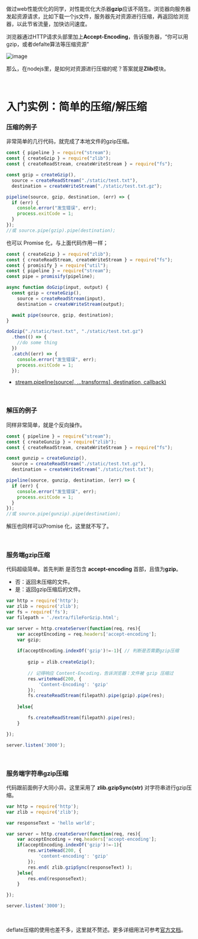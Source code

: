 做过web性能优化的同学，对性能优化大杀器**gzip**应该不陌生。浏览器向服务器发起资源请求，比如下载一个js文件，服务器先对资源进行压缩，再返回给浏览器，以此节省流量，加快访问速度。

浏览器通过HTTP请求头部里加上**Accept-Encoding**，告诉服务器，“你可以用gzip，或者defalte算法等压缩资源”

![image](https://user-images.githubusercontent.com/74364990/112713599-fb1a8500-8f10-11eb-9f86-338dc3891843.png)


那么，在nodejs里，是如何对资源进行压缩的呢？答案就是**Zlib**模块。

<br>

# 入门实例：简单的压缩/解压缩

### 压缩的例子

非常简单的几行代码，就完成了本地文件的gzip压缩。

```javascript
const { pipeline } = require("stream");
const { createGzip } = require("zlib");
const { createReadStream, createWriteStream } = require("fs");

const gzip = createGzip(),
  source = createReadStream("./static/test.txt"),
  destination = createWriteStream("./static/test.txt.gz");

pipeline(source, gzip, destination, (err) => {
  if (err) {
    console.error("发生错误", err);
    process.exitCode = 1;
  }
});
//或 source.pipe(gzip).pipe(destination);
```
也可以 Promise 化，与上面代码作用一样；
```js
const { createGzip } = require("zlib");
const { createReadStream, createWriteStream } = require("fs");
const { promisify } = require("util");
const { pipeline } = require("stream");
const pipe = promisify(pipeline);

async function doGzip(input, output) {
  const gzip = createGzip(),
    source = createReadStream(input),
    destination = createWriteStream(output);

  await pipe(source, gzip, destination);
}

doGzip("./static/test.txt", "./static/test.txt.gz")
  .then(() => {
    //do some thing
  })
  .catch((err) => {
    console.error("发生错误", err);
    process.exitCode = 1;
  });
```
- [stream.pipeline(source[, ...transforms], destination, callback)](http://nodejs.cn/api/stream.html#stream_stream_pipeline_source_transforms_destination_callback)

<br>

### 解压的例子

同样非常简单，就是个反向操作。

```javascript
const { pipeline } = require("stream");
const { createGunzip } = require("zlib");
const { createReadStream, createWriteStream } = require("fs");

const gunzip = createGunzip(),
  source = createReadStream("./static/test.txt.gz"),
  destination = createWriteStream("./static/test.txt");

pipeline(source, gunzip, destination, (err) => {
  if (err) {
    console.error("发生错误", err);
    process.exitCode = 1;
  }
});
//或 source.pipe(gunzip).pipe(destination);
```
解压也同样可以Promise 化，这里就不写了。

<br>

### 服务端gzip压缩

代码超级简单。首先判断 是否包含 **accept-encoding** 首部，且值为**gzip**。

* 否：返回未压缩的文件。
* 是：返回gzip压缩后的文件。

```javascript
var http = require('http');
var zlib = require('zlib');
var fs = require('fs');
var filepath = './extra/fileForGzip.html';

var server = http.createServer(function(req, res){
    var acceptEncoding = req.headers['accept-encoding'];
    var gzip;
    
    if(acceptEncoding.indexOf('gzip')!=-1){ // 判断是否需要gzip压缩
        
        gzip = zlib.createGzip();
        
        // 记得响应 Content-Encoding，告诉浏览器：文件被 gzip 压缩过
        res.writeHead(200, {
            'Content-Encoding': 'gzip'
        });
        fs.createReadStream(filepath).pipe(gzip).pipe(res);
    
    }else{

        fs.createReadStream(filepath).pipe(res);
    }

});

server.listen('3000');
```

<br>

### 服务端字符串gzip压缩

代码跟前面例子大同小异。这里采用了 **zlib.gzipSync(str)** 对字符串进行gzip压缩。

```javascript
var http = require('http');
var zlib = require('zlib');

var responseText = 'hello world';

var server = http.createServer(function(req, res){
    var acceptEncoding = req.headers['accept-encoding'];
    if(acceptEncoding.indexOf('gzip')!=-1){
        res.writeHead(200, {
            'content-encoding': 'gzip'
        });
        res.end( zlib.gzipSync(responseText) );
    }else{
        res.end(responseText);
    }

});

server.listen('3000');
```

<br>

deflate压缩的使用也差不多，这里就不赘述。更多详细用法可参考[官方文档](https://nodejs.org/api/zlib.html#zlib_class_options)。
